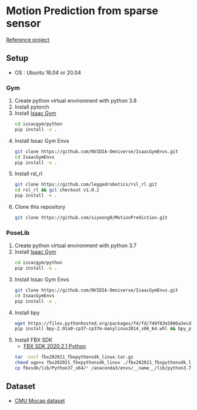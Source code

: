 # Motion Prediction from sparse sensor
[Reference project](https://sunny-codes.github.io/projects/questenvsim.html)
## Setup
- OS : Ubuntu 18.04 or 20.04
### Gym
1. Create python virtual environment with python 3.8
2. Install pytorch
3. Install [Isaac Gym](https://developer.nvidia.com/isaac-gym)
    ```bash
    cd issacgym/python
    pip install -e .
    ```
4. Install Issac Gym Envs
    ```bash
    git clone https://github.com/NVIDIA-Omniverse/IsaacGymEnvs.git
    cd IsaacGymEnvs
    pip install -e .
    ```
5. Install rsl_rl
    ```bash
    git clone https://github.com/leggedrobotics/rsl_rl.git
    cd rsl_rl && git checkout v1.0.2
    pip install -e .
    ```
6. Clone this repository
    ```bash
    git clone https://github.com/siyeong0/MotionPrediction.git
    ```
### PoseLib
1. Create python virtual environment with python 3.7
2. Install [Isaac Gym](https://developer.nvidia.com/isaac-gym)
    ```bash
    cd issacgym/python
    pip install -e .
    ```
3. Install Issac Gym Envs
    ```bash
    git clone https://github.com/NVIDIA-Omniverse/IsaacGymEnvs.git
    cd IsaacGymEnvs
    pip install -e .
    ```
4. Install bpy
    ```bash
    wget https://files.pythonhosted.org/packages/f4/fd/749f83e5006a3ecd2b134b20b42b7d5140e90d0ff3b45111abcb75027e80/bpy-2.91a0-cp37-cp37m-manylinux2014_x86_64.whl
    pip install bpy-2.91a0-cp37-cp37m-manylinux2014_x86_64.whl && bpy_post_install
    ```
5. Install FBX SDK
    - [FBX SDK 2020.2.1 Python](https://www.autodesk.com/content/dam/autodesk/www/adn/fbx/2020-2-1/fbx202021_fbxpythonsdk_linux.tar.gz)
    ```bash
    tar -zxvf fbx202021_fbxpythonsdk_linux.tar.gz
    chmod ugo+x fbx202021_fbxpythonsdk_linux ./fbx202021_fbxpythonsdk_linux ~/fbxsdk
    cp fbxsdk/lib/Python37_x64/* /anaconda3/envs/__name__/lib/python3.7/site-packages
    ```
## Dataset
- [CMU Mocap dataset](https://sites.google.com/a/cgspeed.com/cgspeed/motion-capture/the-motionbuilder-friendly-bvh-conversion-release-of-cmus-motion-capture-database)
